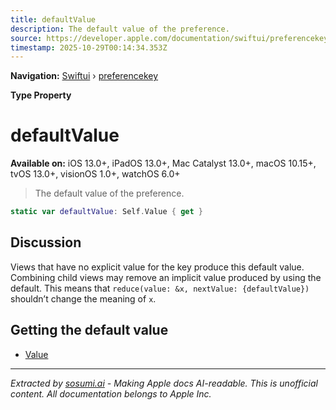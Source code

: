 ```yaml
---
title: defaultValue
description: The default value of the preference.
source: https://developer.apple.com/documentation/swiftui/preferencekey/defaultvalue
timestamp: 2025-10-29T00:14:34.353Z
---
```


**Navigation:** [Swiftui](/documentation/swiftui) › [preferencekey](/documentation/swiftui/preferencekey)

**Type Property**

# defaultValue

**Available on:** iOS 13.0+, iPadOS 13.0+, Mac Catalyst 13.0+, macOS 10.15+, tvOS 13.0+, visionOS 1.0+, watchOS 6.0+

> The default value of the preference.

```swift
static var defaultValue: Self.Value { get }
```

## Discussion

Views that have no explicit value for the key produce this default value. Combining child views may remove an implicit value produced by using the default. This means that `reduce(value: &x, nextValue: {defaultValue})` shouldn’t change the meaning of `x`.

## Getting the default value

- [Value](/documentation/swiftui/preferencekey/value)

---

*Extracted by [sosumi.ai](https://sosumi.ai) - Making Apple docs AI-readable.*
*This is unofficial content. All documentation belongs to Apple Inc.*
